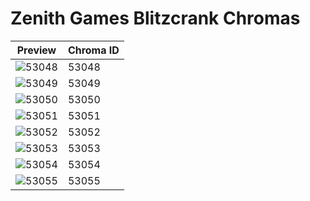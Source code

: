 # Zenith Games Blitzcrank Chromas

| Preview | Chroma ID |
|---------|-----------|
| ![53048](https://raw.communitydragon.org/latest/plugins/rcp-be-lol-game-data/global/default/v1/champion-chroma-images/53/53048.png) | 53048 |
| ![53049](https://raw.communitydragon.org/latest/plugins/rcp-be-lol-game-data/global/default/v1/champion-chroma-images/53/53049.png) | 53049 |
| ![53050](https://raw.communitydragon.org/latest/plugins/rcp-be-lol-game-data/global/default/v1/champion-chroma-images/53/53050.png) | 53050 |
| ![53051](https://raw.communitydragon.org/latest/plugins/rcp-be-lol-game-data/global/default/v1/champion-chroma-images/53/53051.png) | 53051 |
| ![53052](https://raw.communitydragon.org/latest/plugins/rcp-be-lol-game-data/global/default/v1/champion-chroma-images/53/53052.png) | 53052 |
| ![53053](https://raw.communitydragon.org/latest/plugins/rcp-be-lol-game-data/global/default/v1/champion-chroma-images/53/53053.png) | 53053 |
| ![53054](https://raw.communitydragon.org/latest/plugins/rcp-be-lol-game-data/global/default/v1/champion-chroma-images/53/53054.png) | 53054 |
| ![53055](https://raw.communitydragon.org/latest/plugins/rcp-be-lol-game-data/global/default/v1/champion-chroma-images/53/53055.png) | 53055 |